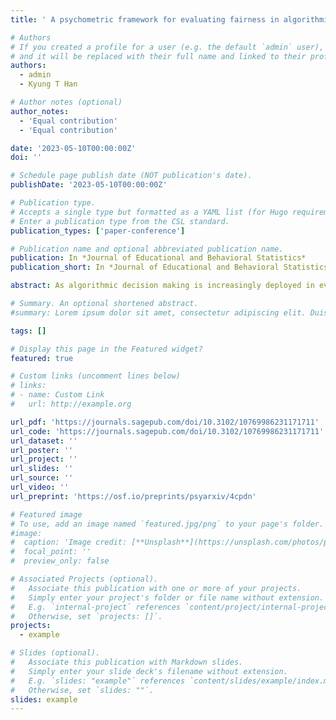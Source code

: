 ```yaml
---
title: ' A psychometric framework for evaluating fairness in algorithmic decision making: differential algorithmic functioning. Journal of Educational and Behavioral Statistics'

# Authors
# If you created a profile for a user (e.g. the default `admin` user), write the username (folder name) here
# and it will be replaced with their full name and linked to their profile.
authors:
  - admin
  - Kyung T Han

# Author notes (optional)
author_notes:
  - 'Equal contribution'
  - 'Equal contribution'

date: '2023-05-10T00:00:00Z'
doi: ''

# Schedule page publish date (NOT publication's date).
publishDate: '2023-05-10T00:00:00Z'

# Publication type.
# Accepts a single type but formatted as a YAML list (for Hugo requirements).
# Enter a publication type from the CSL standard.
publication_types: ['paper-conference']

# Publication name and optional abbreviated publication name.
publication: In *Journal of Educational and Behavioral Statistics*
publication_short: In *Journal of Educational and Behavioral Statistics*

abstract: As algorithmic decision making is increasingly deployed in every walk of life, many researchers have raised concerns about fairness-related bias from such algorithms. But there is little research on harnessing psychometric methods to uncover potential discriminatory bias inside decision-making algorithms. The main goal of this article is to propose a new framework for algorithmic fairness based on differential item functioning (DIF), which has been commonly used to measure item fairness in psychometrics. Our fairness notion, which we call differential algorithmic functioning (DAF), is defined based on three pieces of information- a decision variable, a “fair” variable, and a protected variable such as race or gender. Under the DAF framework, an algorithm can exhibit uniform DAF, nonuniform DAF, or neither (i.e., non-DAF). For detecting DAF, we provide modifications of well-established DIF methods- Mantel–Haenszel test, logistic regression, and residual-based DIF. We demonstrate our framework through a real dataset concerning decision-making algorithms for grade retention in K–12 education in the United States. 

# Summary. An optional shortened abstract.
#summary: Lorem ipsum dolor sit amet, consectetur adipiscing elit. Duis posuere tellus ac convallis placerat. Proin tincidunt magna sed ex sollicitudin condimentum.

tags: []

# Display this page in the Featured widget?
featured: true

# Custom links (uncomment lines below)
# links:
# - name: Custom Link
#   url: http://example.org

url_pdf: 'https://journals.sagepub.com/doi/10.3102/10769986231171711'
url_code: 'https://journals.sagepub.com/doi/10.3102/10769986231171711'
url_dataset: ''
url_poster: ''
url_project: ''
url_slides: ''
url_source: ''
url_video: ''
url_preprint: 'https://osf.io/preprints/psyarxiv/4cpdn'

# Featured image
# To use, add an image named `featured.jpg/png` to your page's folder.
#image:
#  caption: 'Image credit: [**Unsplash**](https://unsplash.com/photos/pLCdAaMFLTE)'
#  focal_point: ''
#  preview_only: false

# Associated Projects (optional).
#   Associate this publication with one or more of your projects.
#   Simply enter your project's folder or file name without extension.
#   E.g. `internal-project` references `content/project/internal-project/index.md`.
#   Otherwise, set `projects: []`.
projects:
  - example

# Slides (optional).
#   Associate this publication with Markdown slides.
#   Simply enter your slide deck's filename without extension.
#   E.g. `slides: "example"` references `content/slides/example/index.md`.
#   Otherwise, set `slides: ""`.
slides: example
---
```


